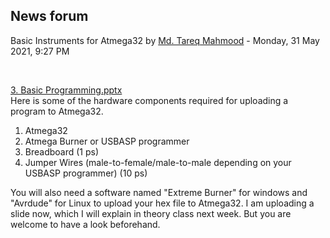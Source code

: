 <h2>News forum</h2><a href="https://moodle.cse.buet.ac.bd/user/view.php?id=1767&course=570"></a>
Basic Instruments for Atmega32
by <a href="https://moodle.cse.buet.ac.bd/user/view.php?id=1767&course=570">Md. Tareq Mahmood</a> - Monday, 31 May 2021, 9:27 PM


 

<a href="file%5C3.%20Basic%20Programming.pptx"></a> <a href="file%5C3.%20Basic%20Programming.pptx">3. Basic Programming.pptx</a><br />
Here is some of the hardware components required for uploading a program to Atmega32.<br /><ol><li>Atmega32</li><li>Atmega Burner or USBASP programmer</li><li>Breadboard (1 ps)</li><li>Jumper Wires (male-to-female/male-to-male depending on your USBASP programmer) (10 ps)</li></ol>You will also need a software named "Extreme Burner" for windows and "Avrdude" for Linux to upload your hex file to Atmega32. I am uploading a slide now, which I will explain in theory class next week. But you are welcome to have a look beforehand.






